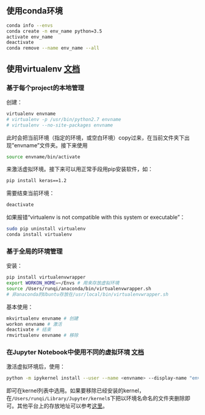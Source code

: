 使用conda环境
---------

```sh
conda info --envs
conda create -n env_name python=3.5
activate env_name
deactivate
conda remove --name env_name --all
```

使用virtualenv [文档](http://python-guide-pt-br.readthedocs.io/en/latest/dev/virtualenvs/)
--------------------------------------------------------------------------------------

### 基于每个project的本地管理

创建：

```sh
virtualenv envname
# virtualenv -p /usr/bin/python2.7 envname
# virtualenv --no-site-packages envname
```

此时会把当前环境（指定的环境，或空白环境）copy过来，在当前文件夹下出现”envname”文件夹。接下来使用

```sh
source envname/bin/activate
```

来激活虚拟环境。接下来可以用正常手段用pip安装软件，如：

```sh
pip install keras==1.2
```

需要结束当前环境：

```sh
deactivate
```

如果报错“virtualenv is not compatible with this system or executable”：

```sh
sudo pip uninstall virtualenv
conda install virtualenv
```

### 基于全局的环境管理

安装：

```sh
pip install virtualenvwrapper
export WORKON_HOME=~/Envs # 用来存放虚拟环境
source /Users/runqi/anaconda/bin/virtualenvwrapper.sh
# 非anaconda的Ubuntu存放在/usr/local/bin/virtualenvwrapper.sh
```

基本使用：

```sh
mkvirtualenv envname # 创建
workon envname # 激活
deactivate # 结束
rmvirtualenv envname # 移除
```

### 在Jupyter Notebook中使用不同的虚拟环境 [文档](http://ipython.readthedocs.io/en/stable/install/kernel_install.html#kernels-for-different-environments)

激活虚拟环境后，使用：

```sh
python -m ipykernel install --user --name <envname> --display-name "envname"
```

即可在kernel列表中选用。如果要移除已经安装的kernel，在`/Users/runqi/Library/Jupyter/kernel`s下把以环境名命名的文件夹删除即可。其他平台上的存放地址可以参考[这里](http://jupyter-client.readthedocs.io/en/latest/kernels.html#kernelspecs)。

